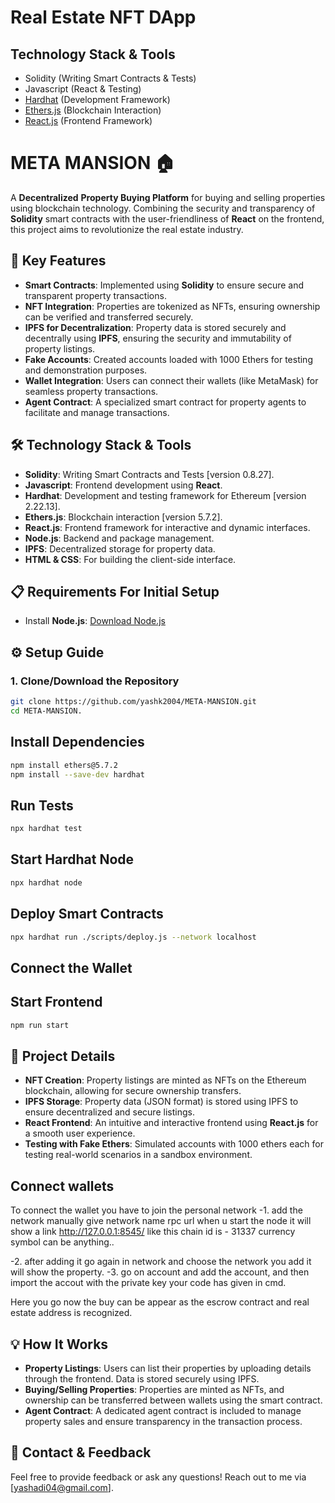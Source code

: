 # Real Estate NFT DApp

## Technology Stack & Tools

- Solidity (Writing Smart Contracts & Tests)
- Javascript (React & Testing)
- [Hardhat](https://hardhat.org/) (Development Framework)
- [Ethers.js](https://docs.ethers.io/v5/) (Blockchain Interaction)
- [React.js](https://reactjs.org/) (Frontend Framework)


# META MANSION 🏠

A **Decentralized** **Property Buying Platform** for buying and selling properties using blockchain technology. Combining the security and transparency of **Solidity** smart contracts with the user-friendliness of **React** on the frontend, this project aims to revolutionize the real estate industry.

## 🚀 Key Features

- **Smart Contracts**: Implemented using **Solidity** to ensure secure and transparent property transactions.
- **NFT Integration**: Properties are tokenized as NFTs, ensuring ownership can be verified and transferred securely.
- **IPFS for Decentralization**: Property data is stored securely and decentrally using **IPFS**, ensuring the security and immutability of property listings.
- **Fake Accounts**: Created accounts loaded with 1000 Ethers for testing and demonstration purposes.
- **Wallet Integration**: Users can connect their wallets (like MetaMask) for seamless property transactions.
- **Agent Contract**: A specialized smart contract for property agents to facilitate and manage transactions.

## 🛠️ Technology Stack & Tools

- **Solidity**: Writing Smart Contracts and Tests [version 0.8.27].
- **Javascript**: Frontend development using **React**.
- **Hardhat**: Development and testing framework for Ethereum [version 2.22.13].
- **Ethers.js**: Blockchain interaction [version  5.7.2].
- **React.js**: Frontend framework for interactive and dynamic interfaces.
- **Node.js**: Backend and package management.
- **IPFS**: Decentralized storage for property data.
- **HTML & CSS**: For building the client-side interface.

## 📋 Requirements For Initial Setup

- Install **Node.js**: [Download Node.js](https://nodejs.org/)

## ⚙️ Setup Guide

### 1. Clone/Download the Repository

```bash
git clone https://github.com/yashk2004/META-MANSION.git
cd META-MANSION. 
```
## Install Dependencies
```bash
npm install ethers@5.7.2
npm install --save-dev hardhat
```
## Run Tests
```bash
npx hardhat test
```
## Start Hardhat Node
```bash
npx hardhat node
```
## Deploy Smart Contracts
```bash
npx hardhat run ./scripts/deploy.js --network localhost
```
## Connect the Wallet

## Start Frontend
```bash
npm run start
```
## 📝 Project Details

- **NFT Creation**: Property listings are minted as NFTs on the Ethereum blockchain, allowing for secure ownership transfers.
- **IPFS Storage**: Property data (JSON format) is stored using IPFS to ensure decentralized and secure listings.
- **React Frontend**: An intuitive and interactive frontend using **React.js** for a smooth user experience.
- **Testing with Fake Ethers**: Simulated accounts with 1000 ethers each for testing real-world scenarios in a sandbox environment.

## Connect wallets
 To connect the wallet you have to join the personal network 
 -1. add the network manually
  give network name
  rpc url when u start the node it will show a link  http://127.0.0.1:8545/ like this
  chain id is - 31337
  currency symbol can be anything..

 -2. after adding it go again in network and choose the network you add it will show the property.
 -3. go on account and add the account, and then import the accout with the private key your code has given in cmd.

 Here you go now the buy can be appear as the escrow contract and real estate address is recognized.
## 💡 How It Works

- **Property Listings**: Users can list their properties by uploading details through the frontend. Data is stored securely using IPFS.
- **Buying/Selling Properties**: Properties are minted as NFTs, and ownership can be transferred between wallets using the smart contract.
- **Agent Contract**: A dedicated agent contract is included to manage property sales and ensure transparency in the transaction process.

## 📧 Contact & Feedback

Feel free to provide feedback or ask any questions! Reach out to me via [yashadi04@gmail.com].


